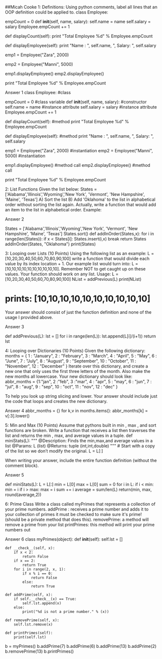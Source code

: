 ##Micah Cooke
1: Definitions:
Using python comments, label all lines that an OOP definition could be applied to.
class Employee:

   empCount = 0
   def __init__(self, name, salary):
      self.name = name
      self.salary = salary
      Employee.empCount += 1

   def displayCount(self):
     print "Total Employee %d" % Employee.empCount

   def displayEmployee(self):
      print "Name : ", self.name,  ", Salary: ", self.salary


emp1 = Employee("Zara", 2000) 

emp2 = Employee("Manni", 5000)

emp1.displayEmployee()
emp2.displayEmployee()

print "Total Employee %d" % Employee.empCount



Answer 1
class Employee: 								#class

   empCount = 0   								#class variable
   def __init__(self, name, salary): 					#constructor
      self.name = name  							#instance attribute
      self.salary = salary 						#instance attribute
      Employee.empCount += 1

   def displayCount(self): 						#method
     print "Total Employee %d" % Employee.empCount

   def displayEmployee(self): 						#method
      print "Name : ", self.name,  ", Salary: ", self.salary


emp1 = Employee("Zara", 2000)  						#instantiation
emp2 = Employee("Manni", 5000) 						#instantiation

emp1.displayEmployee() 							#method call
emp2.displayEmployee() 							#method call

print "Total Employee %d" % Employee.empCount



2: List Functions
Given the list below:
States = ['Alabama','Illinois','Wyoming','New York', 'Vermont', 'New Hampshire', 'Maine', 'Texas']
A) Sort the list
B) Add 'Oklahoma' to the list in alphabetical order without sorting the list again. Actually, write a function that would add an item to the list in alphabetical order. Example:

Answer 2

States = ['Alabama','Illinois','Wyoming','New York', 'Vermont', 'New Hampshire', 'Maine', 'Texas']
States.sort()
def addInOrder(States,x):
	for i in range(len(States)):
		if x < States[i]:
			States.insert(i,x)
			break 
	return States
addInOrder(States, "Oklahoma")
print(States)
	


3: Looping over Lists
(10 Points)
Using the following list as an example: L = [10,20,30,40,50,60,70,80,90,100] write a function that would divide each value by its index location + 1. Our example list would turn into: L = [10,10,10,10,10,10,10,10,10,10]. Remember NOT to get caught up on these values. Your function should work on any list.
Usage:
L =  [10,20,30,40,50,60,70,80,90,100]
NList = addPrevious(L)
print(NList)
# prints: [10,10,10,10,10,10,10,10,10,10]
Your answer should consist of just the function definition and none of the usage I provided above.


Answer 3

def addPrevious(L):
	lst = []
	for i in range(len(L)):
		lst.append(L[i]/(i+1))
	return lst




4: Looping over Dictionaries
(10 Points)
Given the following dictionary:
months = { 1 : "January", 
        2 : "February", 
        3 : "March", 
        4 : "April", 
        5 : "May", 
        6 : "June", 
        7 : "July",
        8 : "August",
        9 : "September", 
        10 : "October", 
        11 : "November",
        12 : "December" }
Iterate over this dictionary, and create a new one that only uses the first three letters of the month. Also make the new months all lowercase. Your new dictionary should look like:
abbr_months = {1:"jan",
        2 :"feb",
        3 :"mar",
        4 : "apr", 
        5 : "may", 
        6 : "jun", 
        7 : "jul",
        8 : "aug",
        9 : "sep", 
        10 : "oct", 
        11 : "nov",
        12 : "dec" }


To help you look up string slicing and lower.
Your answer should include just the code that loops and creates the new dictionary.



Answer 4 
abbr_months = {}
for k,v in months.items():
	abbr_months[k] = v[:3].lower()
	

5: Min and Max
(10 Points)
Assume that pythons built in min , max , and sort functions are broken. Write a function that receives a list then traverses the list and returns the min , max, and average values in a tuple.
def miniStats(L):
""" 
@Description: Finds the min,max,and average values in a list
@Params: L (list)
@Returns: tuple (int,int,double)
"""
    # Start with a copy of the list so we don’t modify the original.
    L = L[:]




When writing your answer, include the entire function definition (without the comment block).

Answer 5

def miniStats(L):
	L = L[:]
	min = L[0]
	max = L[0]
	sum = 0
	for i in L:
		if i < min:
			min = i
		if i > max:
			max = i
		sum += i
	average = sum/len(L)
	return(min, max, round(average,2))
		

6: Prime Class
Write a class called myPrimes that represents a collection of your prime numbers.
addPrime :
receives a prime number and adds it to your collection of primes
it must be checked to make sure it's prime! (should be a private method that does this).
removePrime:
a method will remove a prime from your list
printPrimes:
this method will print your prime numbers out

Answer 6
class myPrimes(object):
	def __init__(self):
		self.lst = []
		
	def __check__(self, x):
		if x < 2:
			return False
		if x == 2: 
			return True    
		for i in range(2, x, 1):
			if x % i == 0:
				return False
			else:
				return True
		
	def addPrime(self, x):
		if self.__check__(x) == True:
			self.lst.append(x)
		else:
			print("%d is not a prime number." % (x))
	
	def removePrime(self, x):
		self.lst.remove(x)
	
	def printPrimes(self):
		print(self.lst)		
		
b = myPrimes()
b.addPrime(7)
b.addPrime(6)
b.addPrime(13)
b.addPrime(2)
b.removePrime(13)
b.printPrimes()
